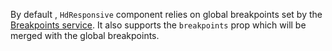 By default , `HdResponsive` component relies on global breakpoints set by the [Breakpoints service](https://github.com/homeday-de/homeday-blocks/tree/develop/src/services#breakpoints). It also supports the `breakpoints` prop which will be merged with the global breakpoints.